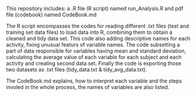 
This repository includes: a .R file (R script) named run_Analysis.R and pdf file (codebook) named CodeBook.md

The R script encompasses the codes for reading different .txt files (test and training set data files) to load data into R, combining them to obtain a cleaned and tidy data set. This code also adding descriptive names for each activity, fixing unusual featurs of variable names. The code subsetting a part of data responsible for variables having mean and standard deviation, calculating the average value of each variable for each subject and each activity and creating second data set. 
Finally the code is exporting those two datasets as .txt files (tidy_data.txt & tidy_avg_data.txt).

The CodeBook.md explains, how to interpret each variable and the steps involed in the whole process, the names of variables are also listed.